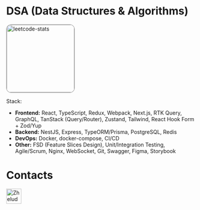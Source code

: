 # DSA (Data Structures & Algorithms)
<a href="https://leetcode.com/vadim2308"><img alt="leetcode-stats" src="https://leetcode-badge-sage.vercel.app/badge/vadim2308?bgColor=fff" height="180" style="border-radius: 12px; border: gray solid 1px"></a>

Stack:
* **Frontend:** React, TypeScript, Redux, Webpack, Next.js, RTK Query, GraphQL, TanStack (Query/Router), Zustand, Tailwind, React Hook Form + Zod/Yup
* **Backend:** NestJS, Express, TypeORM/Prisma, PostgreSQL, Redis
* **DevOps:** Docker, docker-compose, CI/CD
* **Other:** FSD (Feature Slices Design), Unit/Integration Testing, Agile/Scrum, Nginx, WebSocket, Git, Swagger, Figma, Storybook

# Contacts

<a href="https://t.me/novicky"><img alt="Zheludkov Sergei | Telegram" width="40px" src="https://web.telegram.org/apple-touch-icon.png"/></a>
